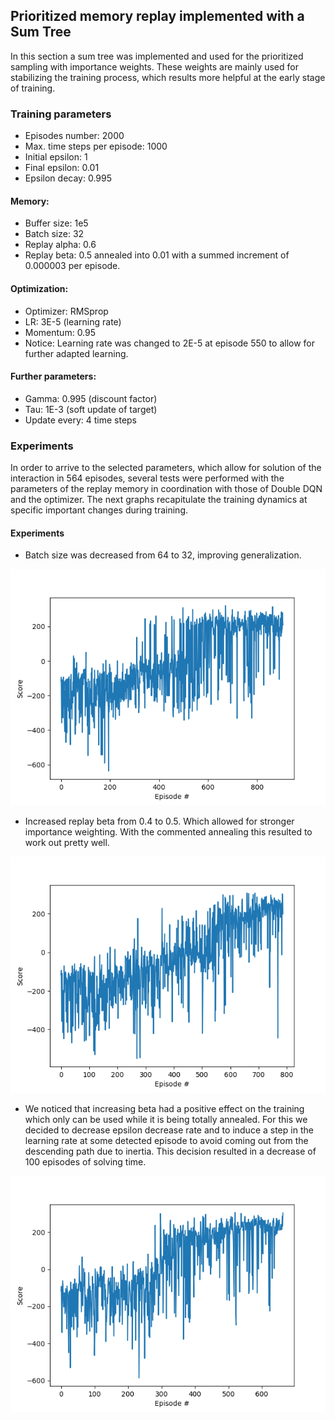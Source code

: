 ## Prioritized memory replay implemented with a Sum Tree

In this section a sum tree was implemented and used for the prioritized sampling with importance weights. These weights are mainly used for stabilizing the training process, which results more helpful at the early stage of training.

### Training parameters

- Episodes number: 2000
- Max. time steps per episode: 1000
- Initial epsilon: 1
- Final epsilon: 0.01
- Epsilon decay: 0.995

#### Memory:
- Buffer size: 1e5
- Batch size: 32
- Replay alpha: 0.6
- Replay beta: 0.5 annealed into 0.01 with a summed increment of 0.000003 per episode.

#### Optimization:
- Optimizer: RMSprop
- LR: 3E-5 (learning rate)
- Momentum: 0.95
- Notice: Learning rate was changed to 2E-5 at episode 550 to allow for further adapted learning.

#### Further parameters:
- Gamma: 0.995 (discount factor)
- Tau: 1E-3 (soft update of target)
- Update every: 4 time steps


### Experiments

In order to arrive to the selected parameters, which allow for solution of the interaction in 564 episodes, several tests were performed with the parameters of the replay memory in coordination with those of Double DQN and the optimizer. The next graphs recapitulate the training dynamics at specific important changes during training.

#### Experiments
- Batch size was decreased from 64 to 32, improving generalization.

![alt text](dec_batch_size.png)

- Increased replay beta from 0.4 to 0.5. Which allowed for stronger importance weighting. With the commented annealing this resulted to work out pretty well.

![alt text](inc_beta.png)

- We noticed that increasing beta had a positive effect on the training which only can be used while it is being totally annealed. For this we decided to decrease epsilon decrease rate and to induce a step in the learning rate at some detected episode to avoid coming out from the descending path due to inertia. This decision resulted in a decrease of 100 episodes of solving time.

![alt text](inc_beta_dec_epsrate_lrstep.png)
